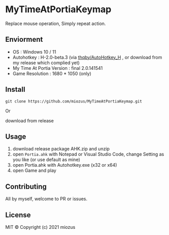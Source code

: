 # MyTimeAtPortiaKeymap

Replace mouse operation, Simply repeat action.

## Enviorment

- OS : Windows 10 / 11
- Autohotkey : H-2.0-beta.3 (via [thqby/AutoHotkey_H](https://github.com/thqby/AutoHotkey_H.git) , or download from my release which complied yet)
- My Time At Portia Version : final 2.0.141541
- Game Resolution : 1680 * 1050 (only)

## Install


```
git clone https://github.com/miozus/MyTimeAtPortiaKeymap.git
```

Or

download from release

## Usage

1. download release package AHK.zip and unzip
2. open `Portia.ahk` with Notepad or Visual Studio Code, change Setting as you like (or use default as mine)
3. open Portia.ahk with Autohotkey.exe (x32 or x64)
4. open Game and play

## Contributing

All by myself, welcome to PR or issues.

## License

MIT © Copyright (c) 2021 miozus
